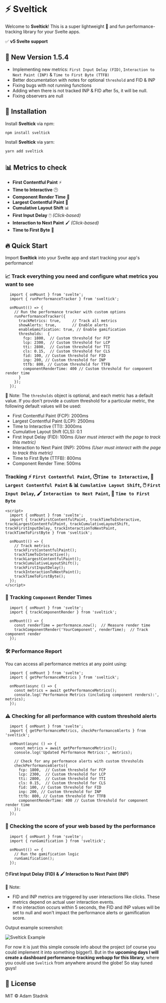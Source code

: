 # ⚡️ Sveltick

Welcome to **Sveltick**! This is a super lightweight 🦋 and fun performance-tracking library for your Svelte apps.

✅ **v5 Svelte support**

## 🚀 New Version 1.5.4

- Implementing new metrics: `First Input Delay (FID)`, `Interaction to Next Paint (INP)` & `Time to First Byte (TTFB)`
- Better documentation with notes for optional `threshold` and FID & INP
- Fixing bugs with not running functions
- Adding when there is not tracked INP & FID after 5s, it will be null.
- Fixing observers are null

## 🚀 Installation

Install **Sveltick** via npm:

```bash
npm install sveltick
```

Install **Sveltick** via yarn:

```bash
yarn add sveltick
```

## 📊 Metrics to check

- **First Contentful Paint** ⚡️
- **Time to Interactive** 🕒
- **Component Render Time** 🔧
- **Largest Contentful Paint** 📏
- **Cumulative Layout Shift** 📊
- **First Input Delay** 🖱️ _(Click-based)_
- **Interaction to Next Paint** 🖌️ _(Click-based)_
- **Time to First Byte** 📡

## 🔥 Quick Start

Import **Sveltick** into your Svelte app and start tracking your app's performance!

### 📈 Track **everything** you need and configure what metrics you want to see

```svelte
  import { onMount } from 'svelte';
  import { runPerformanceTracker } from 'sveltick';

  onMount(() => {
    // Run the performance tracker with custom options
    runPerformanceTracker({
      trackMetrics: true,     // Track all metrics
      showAlerts: true,       // Enable alerts
      enableGamification: true, // Enable gamification
      thresholds:  {
        fcp: 1800,  // Custom threshold for FCP
        lcp: 2300,  // Custom threshold for LCP
        tti: 2800,  // Custom threshold for TTI
        cls: 0.15,  // Custom threshold for CLS
        fid: 100, // Custom threshold for FID
        inp: 200, // Custom threshold for INP
        ttfb: 800, // Custom threshold for TTFB
        componentRenderTime: 400 // Custom threshold for component render time
      }
    });
  });
```

📌 Note:
The `thresholds` object is optional, and each metric has a default value. If you don't provide a custom threshold for a particular metric, the following default values will be used:

- First Contentful Paint (FCP): 2000ms
- Largest Contentful Paint (LCP): 2500ms
- Time to Interactive (TTI): 3000ms
- Cumulative Layout Shift (CLS): 0.1
- First Input Delay (FID): 100ms _(User must interact with the page to track this metric)_
- Interaction to Next Paint (INP): 200ms _(User must interact with the page to track this metric)_
- Time to First Byte (TTFB): 800ms
- Component Render Time: 500ms

### Tracking ⚡️ `First Contentful Paint`, 🕒`Time to Interactive`, 📏`Largest Contentful Paint` & 📊 `Cumulative Layout Shift`, 🖱️ `First Input Delay`, 🖌️ `Interaction to Next Paint`, 📡 `Time to First Byte`

```svelte
<script>
  import { onMount } from 'svelte';
  import { trackFirstContentfulPaint, trackTimeToInteractive, trackLargestContentfulPaint, trackCumulativeLayoutShift, trackFirstInputDelay, trackInteractionToNextPaint, trackTimeToFirstByte } from 'sveltick';

  onMount(() => {
    // Track metrics
    trackFirstContentfulPaint();
    trackTimeToInteractive();
    trackLargestContentfulPaint();
    trackCumulativeLayoutShift();
    trackFirstInputDelay();
    trackInteractionToNextPaint();
    trackTimeToFirstByte();
  });
</script>
```

### 🔧 Tracking `Component` Render Times

```svelte
  import { onMount } from 'svelte';
  import { trackComponentRender } from 'sveltick';

  onMount(() => {
    const renderTime = performance.now();  // Measure render time
    trackComponentRender('YourComponent', renderTime);  // Track component render
  });
```

### 🛠 Performance Report

You can access all performance metrics at any point using:

```svelte
  import { onMount } from 'svelte';
  import { getPerformanceMetrics } from 'sveltick';

  onMount(async () => {
    const metrics = await getPerformanceMetrics();
    console.log('Performance Metrics (including component renders):', metrics);
  });
```

### ⚠️ Checking for all performance with custom threshold alerts

```svelte
  import { onMount } from 'svelte';
  import { getPerformanceMetrics, checkPerformanceAlerts } from 'sveltick';

  onMount(async () => {
    const metrics = await getPerformanceMetrics();
    console.log('Updated Performance Metrics:', metrics);

    // Check for any performance alerts with custom thresholds
    checkPerformanceAlerts({
      fcp: 1800,  // Custom threshold for FCP
      lcp: 2300,  // Custom threshold for LCP
      tti: 2800,  // Custom threshold for TTI
      cls: 0.15,  // Custom threshold for CLS
      fid: 100, // Custom threshold for FID
      inp: 200, // Custom threshold for INP
      ttfb: 800, // Custom threshold for TTFB
      componentRenderTime: 400 // Custom threshold for component render time
    });
  });
```

### 🎯 Checking the score of your web based by the performance

```svelte
  import { onMount } from 'svelte';
  import { runGamification } from 'sveltick';

  onMount(() => {
    // Run the gamification logic
    runGamification();
  });
```

#### 🖱️ First Input Delay (FID) & 🖌️ Interaction to Next Paint (INP)

📌 Note:

- FID and INP metrics are triggered by user interactions like clicks. These metrics depend on actual user interaction events.
- If no interaction occurs within 5 seconds, the FID and INP values will be set to null and won't impact the performance alerts or gamification score.

Output example screenshot:

![Sveltick Example](https://storage.googleapis.com/sveltick_assets/screenshot_sveltick.png)

For now it is just this simple console info about the project (of course you could implement it into something bigger!). But in the **upcoming days I will create a dashboard performance-tracking webapp for this library**, where you could use `Sveltick` from anywhere around the globe! So stay tuned guys!

## 📜 License

MIT ©️ Adam Stadnik
